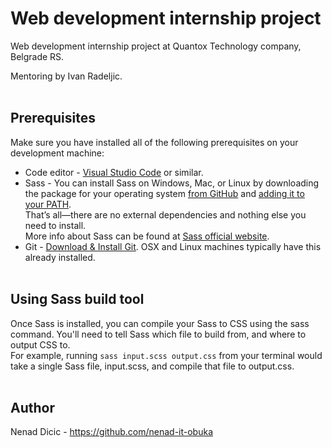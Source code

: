# Web development internship project

Web development internship project at Quantox Technology company, Belgrade RS.   
   
Mentoring by Ivan Radeljic.<br><br>


## Prerequisites      

Make sure you have installed all of the following prerequisites on your development machine:      

* Code editor - [Visual Studio Code](https://code.visualstudio.com/download) or similar.
* Sass - You can install Sass on Windows, Mac, or Linux by downloading the package for your operating system [from GitHub](https://github.com/sass/dart-sass/releases/tag/1.26.11) and [adding it to your PATH](https://katiek2.github.io/path-doc/).   
That’s all—there are no external dependencies and nothing else you need to install.   
More info about Sass can be found at [Sass official website](https://sass-lang.com/).
* Git - [Download & Install Git](https://git-scm.com/downloads). OSX and Linux machines typically have this already installed.<br><br>


## Using Sass build tool     

Once Sass is installed, you can compile your Sass to CSS using the sass command. You'll need to tell Sass which file to build from, and where to output CSS to.   
For example, running `sass input.scss output.css` from your terminal would take a single Sass file, input.scss, and compile that file to output.css.<br><br>


## Author      

Nenad Dicic - https://github.com/nenad-it-obuka
